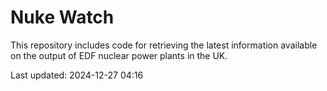 # Nuke Watch

This repository includes code for retrieving the latest information available on the output of EDF nuclear power plants in the UK.

Last updated: 2024-12-27 04:16
